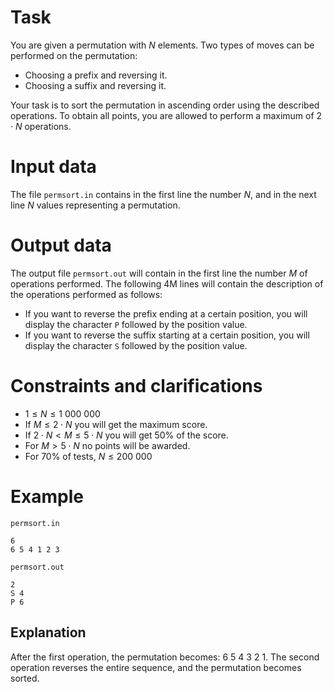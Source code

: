 
# Task

You are given a permutation with $N$ elements. Two types of moves can be performed on the permutation:

* Choosing a prefix and reversing it.
* Choosing a suffix and reversing it.

Your task is to sort the permutation in ascending order using the described operations. To obtain all points, you are allowed to perform a maximum of $2 \cdot N$ operations.

# Input data

The file `permsort.in` contains in the first line the number $N$, and in the next line $N$ values representing a permutation.

# Output data

The output file `permsort.out` will contain in the first line the number $M$ of operations performed. The following 4M lines will contain the description of the operations performed as follows:

* If you want to reverse the prefix ending at a certain position, you will display the character `P` followed by the position value.
* If you want to reverse the suffix starting at a certain position, you will display the character `S` followed by the position value.

# Constraints and clarifications

* $1 \leq N \leq 1 \ 000 \ 000$ 
* If $M \leq 2 \cdot N$ you will get the maximum score.
* If $2 \cdot N < M \leq 5 \cdot N$ you will get $50\%$ of the score.
* For $M > 5 \cdot N$ no points will be awarded.
* For $70\%$ of tests, $N \leq 200 \ 000$

# Example

`permsort.in`
```
6
6 5 4 1 2 3
```

`permsort.out`
```
2
S 4
P 6
```

## Explanation

After the first operation, the permutation becomes: $6 \ 5 \ 4 \ 3 \ 2 \ 1$. The second operation reverses the entire sequence, and the permutation becomes sorted.
